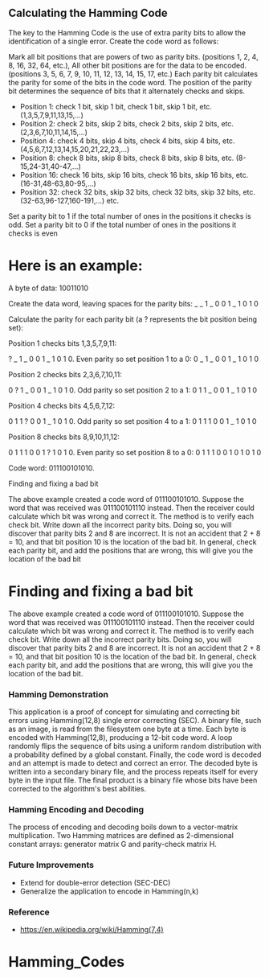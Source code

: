 Calculating the Hamming Code
------------------------------------
The key to the Hamming Code is the use of extra parity bits to allow the identification of a single error. Create the code word as follows:

Mark all bit positions that are powers of two as parity bits. (positions 1, 2, 4, 8, 16, 32, 64, etc.),
All other bit positions are for the data to be encoded. (positions 3, 5, 6, 7, 9, 10, 11, 12, 13, 14, 15, 17, etc.)
Each parity bit calculates the parity for some of the bits in the code word. The position of the parity bit determines the sequence of bits that it alternately checks and skips.
* Position 1: check 1 bit, skip 1 bit, check 1 bit, skip 1 bit, etc. (1,3,5,7,9,11,13,15,...)
* Position 2: check 2 bits, skip 2 bits, check 2 bits, skip 2 bits, etc. (2,3,6,7,10,11,14,15,...)
* Position 4: check 4 bits, skip 4 bits, check 4 bits, skip 4 bits, etc. (4,5,6,7,12,13,14,15,20,21,22,23,...)
* Position 8: check 8 bits, skip 8 bits, check 8 bits, skip 8 bits, etc. (8-15,24-31,40-47,...)
* Position 16: check 16 bits, skip 16 bits, check 16 bits, skip 16 bits, etc. (16-31,48-63,80-95,...)
* Position 32: check 32 bits, skip 32 bits, check 32 bits, skip 32 bits, etc. (32-63,96-127,160-191,...)
etc.

Set a parity bit to 1 if the total number of ones in the positions it checks is odd. Set a parity bit to 0 if the total number of ones in the positions it checks is even

# Here is an example:

A byte of data: 10011010

Create the data word, leaving spaces for the parity bits: _ _ 1 _ 0 0 1 _ 1 0 1 0

Calculate the parity for each parity bit (a ? represents the bit position being set):

Position 1 checks bits 1,3,5,7,9,11:

? _ 1 _ 0 0 1 _ 1 0 1 0. Even parity so set position 1 to a 0: 0 _ 1 _ 0 0 1 _ 1 0 1 0

Position 2 checks bits 2,3,6,7,10,11:

0 ? 1 _ 0 0 1 _ 1 0 1 0. Odd parity so set position 2 to a 1: 0 1 1 _ 0 0 1 _ 1 0 1 0

Position 4 checks bits 4,5,6,7,12:

0 1 1 ? 0 0 1 _ 1 0 1 0. Odd parity so set position 4 to a 1: 0 1 1 1 0 0 1 _ 1 0 1 0

Position 8 checks bits 8,9,10,11,12:

0 1 1 1 0 0 1 ? 1 0 1 0. Even parity so set position 8 to a 0: 0 1 1 1 0 0 1 0 1 0 1 0

Code word: 011100101010.

Finding and fixing a bad bit

The above example created a code word of 011100101010. Suppose the word that was received was 011100101110 instead. Then the receiver could calculate which bit was wrong and correct it. The method is to verify each check bit. Write down all the incorrect parity bits. Doing so, you will discover that parity bits 2 and 8 are incorrect. It is not an accident that 2 + 8 = 10, and that bit position 10 is the location of the bad bit. In general, check each parity bit, and add the positions that are wrong, this will give you the location of the bad bit

# Finding and fixing a bad bit

The above example created a code word of 011100101010. Suppose the word that was received was 011100101110 instead. Then the receiver could calculate which bit was wrong and correct it. The method is to verify each check bit. Write down all the incorrect parity bits. Doing so, you will discover that parity bits 2 and 8 are incorrect. It is not an accident that 2 + 8 = 10, and that bit position 10 is the location of the bad bit. In general, check each parity bit, and add the positions that are wrong, this will give you the location of the bad bit.

### Hamming Demonstration

This application is a proof of concept for simulating and correcting bit errors using Hamming(12,8) single error correcting (SEC). A binary file, such as an image, is read from the filesystem one byte at a time. Each byte is encoded with Hamming(12,8), producing a 12-bit code word. A loop randomly flips the sequence of bits using a uniform random distribution with a probability defined by a global constant. Finally, the code word is decoded and an attempt is made to detect and correct an error. The decoded byte is written into a secondary binary file, and the process repeats itself for every byte in the input file. The final product is a binary file whose bits have been corrected to the algorithm's best abilities.

### Hamming Encoding and Decoding

The process of encoding and decoding boils down to a vector-matrix multiplication. Two Hamming matrices are defined as 2-dimensional constant arrays: generator matrix G and parity-check matrix H.

### Future Improvements

* Extend for double-error detection (SEC-DEC) 
* Generalize the application to encode in Hamming(n,k)

### Reference 
* https://en.wikipedia.org/wiki/Hamming(7,4)
# Hamming_Codes
